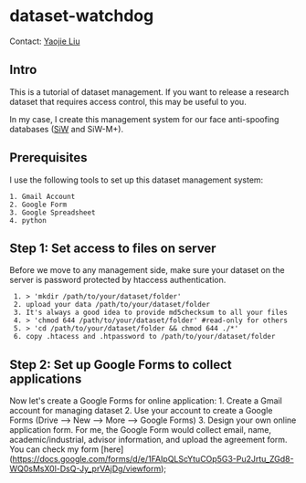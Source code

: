 # dataset-watchdog
Contact: [Yaojie Liu](yjliu0414@gmail.com)

## Intro
This is a tutorial of dataset management. If you want to release a research dataset that requires access control, this may be useful to you.

In my case, I create this management system for our face anti-spoofing databases ([SiW](http://cvlab.cse.msu.edu/spoof-in-the-wild-siw-face-anti-spoofing-database.html) and SiW-M+).

## Prerequisites
I use the following tools to set up this dataset management system:

    1. Gmail Account
    2. Google Form
    3. Google Spreadsheet
    4. python
  
## Step 1: Set access to files on server
Before we move to any management side, make sure your dataset on the server is password protected by htaccess authentication.

     1. > 'mkdir /path/to/your/dataset/folder'
     2. upload your data /path/to/your/dataset/folder
     3. It's always a good idea to provide md5checksum to all your files
     4. > 'chmod 644 /path/to/your/dataset/folder' #read-only for others
     5. > 'cd /path/to/your/dataset/folder && chmod 644 ./*'
     6. copy .htacess and .htpassword to /path/to/your/dataset/folder
     
## Step 2: Set up Google Forms to collect applications
Now let's create a Google Forms for online application:
     1. Create a Gmail account for managing dataset
     2. Use your account to create a Google Forms (Drive --> New --> More --> Google Forms)
     3. Design your own online application form. For me, the Google Form would collect email, name, academic/industrial, advisor information, and upload the agreement form. You can check my form [here] (https://docs.google.com/forms/d/e/1FAIpQLScYtuCOp5G3-Pu2Jrtu_ZGd8-WQ0sMsX0l-DsQ-Jy_prVAjDg/viewform);
 
